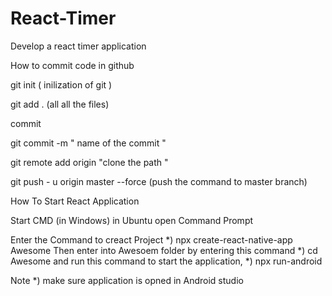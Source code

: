 # React-Timer
Develop a react timer application 

How to commit code in github 

git init ( inilization of git )

git add . (all all the files)

commit 

git commit -m " name of the commit "

git remote add origin "clone the path "

git push - u origin master --force  (push the command to master branch)


How To Start React Application 

Start CMD (in Windows) in Ubuntu open Command Prompt 

Enter the Command to creact Project *)   npx create-react-native-app Awesome 
Then enter into Awesoem folder by entering this command *) cd Awesome
and run this command to start the application, *) npx run-android 

Note *) make sure application is opned in Android studio 

